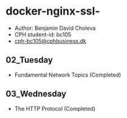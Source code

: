 # docker-nginx-ssl-
- Author: Benjamin David Choleva
- CPH student-id: bc105
- cph-bc105@cphbusiness.dk


## 02_Tuesday 
* Fundamental Network Topics (Completed)


## 03_Wednesday
* The HTTP Protocol (Completed)
